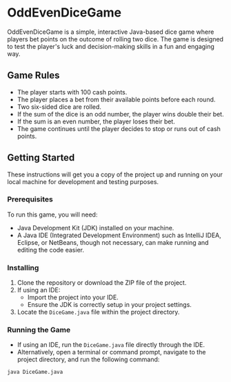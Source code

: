 # OddEvenDiceGame

OddEvenDiceGame is a simple, interactive Java-based dice game where players bet points on the outcome of rolling two dice. The game is designed to test the player's luck and decision-making skills in a fun and engaging way.

## Game Rules

- The player starts with 100 cash points.
- The player places a bet from their available points before each round.
- Two six-sided dice are rolled.
- If the sum of the dice is an odd number, the player wins double their bet.
- If the sum is an even number, the player loses their bet.
- The game continues until the player decides to stop or runs out of cash points.

## Getting Started

These instructions will get you a copy of the project up and running on your local machine for development and testing purposes.

### Prerequisites

To run this game, you will need:

- Java Development Kit (JDK) installed on your machine.
- A Java IDE (Integrated Development Environment) such as IntelliJ IDEA, Eclipse, or NetBeans, though not necessary, can make running and editing the code easier.

### Installing

1. Clone the repository or download the ZIP file of the project.
2. If using an IDE:
   - Import the project into your IDE.
   - Ensure the JDK is correctly setup in your project settings.
3. Locate the `DiceGame.java` file within the project directory.

### Running the Game

- If using an IDE, run the `DiceGame.java` file directly through the IDE.
- Alternatively, open a terminal or command prompt, navigate to the project directory, and run the following command:

```bash
java DiceGame.java
